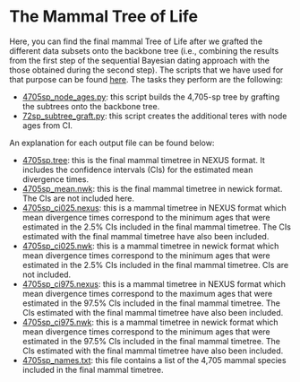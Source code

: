 # The Mammal Tree of Life 
Here, you can find the final mammal Tree of Life after we grafted the different 
data subsets onto the backbone tree (i.e., combining the results from the first step 
of the sequential Bayesian dating approach with the those obtained during the 
second step). The scripts that we have used for that purpose can be found
[here](scripts). The tasks they perform are the following:   

   * [4705sp_node_ages.py](scripts/4705sp_node_ages.py): this script builds the 4,705-sp tree by grafting the subtrees onto
   the backbone tree.   
   * [72sp_subtree_graft.py](scripts/72sp_subtree_graft.py): this script creates the additional teres with node ages from CI.   

An explanation for each output file can be found below:   

  * [4705sp.tree](4705sp.tree): this is the final mammal timetree in NEXUS format. It includes the confidence intervals (CIs) for the
  estimated mean divergence times.   
  * [4705sp_mean.nwk](4705sp_mean.nwk): this is the final mammal timetree in newick format. The CIs are not included here.     
  * [4705sp_ci025.nexus](4705sp_ci025.nexus): this is a mammal timetree in NEXUS format which mean divergence times correspond to the minimum
  ages that were estimated in the 2.5% CIs included in the final mammal timetree. The CIs
  estimated with the final mammal timetree have also been included.   
  * [4705sp_ci025.nwk](4705sp_ci025.nwk): this is a mammal timetree in newick format which mean divergence times correspond to the minimum
  ages that were estimated in the 2.5% CIs included in the final mammal timetree. CIs are not included.   
  * [4705sp_ci975.nexus](4705sp_ci975.nexus): this is a mammal timetree in NEXUS format which mean divergence times correspond to the maximum
  ages that were estimated in the 97.5% CIs included in the final mammal timetree. The CIs
  estimated with the final mammal timetree have also been included.   
  * [4705sp_ci975.nwk](4705sp_ci975.nwk): this is a mammal timetree in newick format which mean divergence times correspond to the minimum
  ages that were estimated in the 97.5% CIs included in the final mammal timetree. The CIs
  estimated with the final mammal timetree have also been included.   
  * [4705sp_names.txt](4705sp_names.txt): this file contains a list of the 4,705 mammal species included in the final mammal timetree.   

